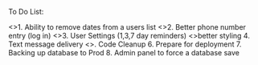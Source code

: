 To Do List:

<>1. Ability to remove dates from a users list
<>2. Better phone number entry (log in)
<>3. User Settings (1,3,7 day reminders)
<>better styling
4. Text message delivery
<>. Code Cleanup
6. Prepare for deployment
7. Backing up database to Prod
8. Admin panel to force a database save


